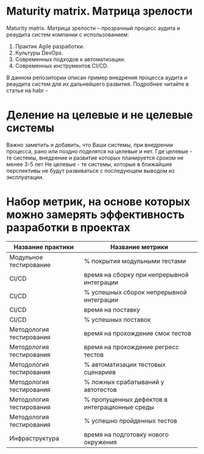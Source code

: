 # Maturity matrix. Матрица зрелости

Maturity matrix. Матрица зрелости – прозрачный процесс аудита и реаудита систем компании с использованием:
1. Практик Agile разработки.
2. Культуры DevOps.
3. Современных подходов к автоматизации.
4. Современных инструментов CI/CD.

В данном репозитории описан пример внедрения процесса аудита и реаудита систем для их дальнейшего развития.
Подробнее читайте в статье на habr - 

# Деление на целевые и не целевые системы
Важно заметить и добавить, что Ваши системы, при внедрении процесса, рано или поздно поделятся на целевые и нет.
Где целевые - те системы, внедрение и развитие которых планируется сроком не менее 3-5 лет
Не целевые - те системы, которые в ближайшие перспективы не будут развиваться с последующем выводом из эксплуатации.

# Набор метрик, на основе которых можно замерять эффективность разработки в проектах

Название практики|Название метрики
---------|------------
Модульное тестирование| % покрытия модульными тестами
CI/CD |время на сборку при непрерывной интеграции
CI/CD |% успешных сборок непрерывной интеграции
CI/CD |время на поставку 
CI/CD |% успешных поставок 
Методология тестирования | время на прохождение смок тестов
Методология тестирования |время на прохождение регресс тестов
Методология тестирования |% автоматизации тестовых сценариев
Методология тестирования |% ложных срабатываний у автотестов
Методология тестирования |% пропущенных дефектов в интеграционные среды
Методология тестирования |% успешно пройденных тестов
Инфраструктура | время на подготовку нового окружения
